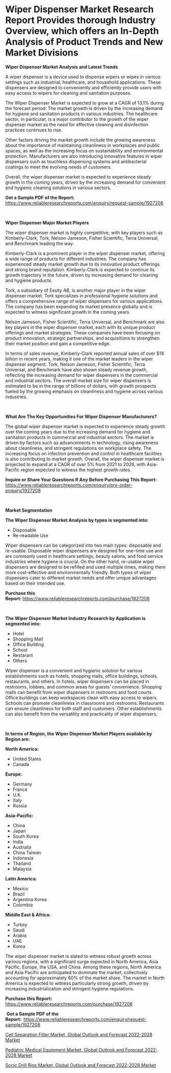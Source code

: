 <p><h1>Wiper Dispenser Market Research Report Provides thorough Industry Overview, which offers an In-Depth Analysis of Product Trends and New Market Divisions</h1></p><p><strong>Wiper Dispenser Market Analysis and Latest Trends</strong></p>
<p><p>A wiper dispenser is a device used to dispense wipers or wipes in various settings such as industrial, healthcare, and household applications. These dispensers are designed to conveniently and efficiently provide users with easy access to wipers for cleaning and sanitation purposes.</p><p>The Wiper Dispenser Market is expected to grow at a CAGR of 13.1% during the forecast period. The market growth is driven by the increasing demand for hygiene and sanitation products in various industries. The healthcare sector, in particular, is a major contributor to the growth of the wiper dispenser market as the need for effective cleaning and disinfection practices continues to rise.</p><p>Other factors driving the market growth include the growing awareness about the importance of maintaining cleanliness in workplaces and public spaces, as well as the increasing focus on sustainability and environmental protection. Manufacturers are also introducing innovative features in wiper dispensers such as touchless dispensing systems and antibacterial coatings to meet the evolving needs of customers.</p><p>Overall, the wiper dispenser market is expected to experience steady growth in the coming years, driven by the increasing demand for convenient and hygienic cleaning solutions in various sectors.</p></p>
<p><strong>Get a Sample PDF of the Report:&nbsp;</strong> <a href="https://www.reliableresearchreports.com/enquiry/request-sample/1927208">https://www.reliableresearchreports.com/enquiry/request-sample/1927208</a></p>
<p>&nbsp;</p>
<p><strong>Wiper Dispenser Major Market Players</strong></p>
<p><p>The wiper dispenser market is highly competitive, with key players such as Kimberly-Clark, Tork, Nelson Jameson, Fisher Scientific, Terra Universal, and Benchmark leading the way. </p><p>Kimberly-Clark is a prominent player in the wiper dispenser market, offering a wide range of products for different industries. The company has experienced steady market growth due to its innovative product offerings and strong brand reputation. Kimberly-Clark is expected to continue its growth trajectory in the future, driven by increasing demand for cleaning and hygiene products.</p><p>Tork, a subsidiary of Essity AB, is another major player in the wiper dispenser market. Tork specializes in professional hygiene solutions and offers a comprehensive range of wiper dispensers for various applications. The company has been expanding its market presence globally and is expected to witness significant growth in the coming years.</p><p>Nelson Jameson, Fisher Scientific, Terra Universal, and Benchmark are also key players in the wiper dispenser market, each with its unique product offerings and market strategies. These companies have been focusing on product innovation, strategic partnerships, and acquisitions to strengthen their market position and gain a competitive edge.</p><p>In terms of sales revenue, Kimberly-Clark reported annual sales of over $18 billion in recent years, making it one of the market leaders in the wiper dispenser segment. Tork, Nelson Jameson, Fisher Scientific, Terra Universal, and Benchmark have also shown steady revenue growth, reflecting the increasing demand for wiper dispensers in the commercial and industrial sectors. The overall market size for wiper dispensers is estimated to be in the range of billions of dollars, with growth prospects fueled by the growing emphasis on cleanliness and hygiene across various industries.</p></p>
<p>&nbsp;</p>
<p><strong>What Are The Key Opportunities For Wiper Dispenser Manufacturers?</strong></p>
<p><p>The global wiper dispenser market is expected to experience steady growth over the coming years due to the increasing demand for hygiene and sanitation products in commercial and industrial sectors. The market is driven by factors such as advancements in technology, rising awareness about cleanliness, and stringent regulations on workplace safety. The increasing focus on infection prevention and control in healthcare facilities is also contributing to market growth. Overall, the wiper dispenser market is projected to expand at a CAGR of over 5% from 2021 to 2026, with Asia-Pacific region expected to witness the highest growth rates.</p></p>
<p><strong>Inquire or Share Your Questions If Any Before Purchasing This Report:</strong> <a href="https://www.reliableresearchreports.com/enquiry/pre-order-enquiry/1927208">https://www.reliableresearchreports.com/enquiry/pre-order-enquiry/1927208</a></p>
<p>&nbsp;</p>
<p><strong>Market Segmentation</strong></p>
<p><strong>The Wiper Dispenser Market Analysis by types is segmented into:</strong></p>
<p><ul><li>Disposable</li><li>Re-readable Use</li></ul></p>
<p><p>Wiper dispensers can be categorized into two main types: disposable and re-usable. Disposable wiper dispensers are designed for one-time use and are commonly used in healthcare settings, beauty salons, and food service industries where hygiene is crucial. On the other hand, re-usable wiper dispensers are designed to be refilled and used multiple times, making them more cost-effective and environmentally friendly. Both types of wiper dispensers cater to different market needs and offer unique advantages based on their intended use.</p></p>
<p><strong>Purchase this Report:&nbsp;</strong><a href="https://www.reliableresearchreports.com/purchase/1927208">https://www.reliableresearchreports.com/purchase/1927208</a></p>
<p>&nbsp;</p>
<p><strong>The Wiper Dispenser Market Industry Research by Application is segmented into:</strong></p>
<p><ul><li>Hotel</li><li>Shopping Mall</li><li>Office Building</li><li>School</li><li>Restarant</li><li>Others</li></ul></p>
<p><p>Wiper dispenser is a convenient and hygienic solution for various establishments such as hotels, shopping malls, office buildings, schools, restaurants, and others. In hotels, wiper dispensers can be placed in restrooms, lobbies, and common areas for guests' convenience. Shopping malls can benefit from wiper dispensers in restrooms and food courts. Office buildings can keep workspaces clean with easy access to wipers. Schools can promote cleanliness in classrooms and restrooms. Restaurants can ensure cleanliness for both staff and customers. Other establishments can also benefit from the versatility and practicality of wiper dispensers.</p></p>
<p>&nbsp;</p>
<p><strong>In terms of Region, the Wiper Dispenser Market Players available by Region are:</strong></p>
<p>
    <p> <strong> North America: </strong>
        <ul>
            <li>United States</li>
            <li>Canada</li>
        </ul>
        </p> 
    <p> <strong> Europe: </strong>
        <ul>
            <li>Germany</li>
            <li>France</li>
            <li>U.K.</li>
            <li>Italy</li>
            <li>Russia</li>
        </ul>
        </p> 
    <p> <strong> Asia-Pacific: </strong>
        <ul>
            <li>China</li>
            <li>Japan</li>
            <li>South Korea</li>
            <li>India</li>
            <li>Australia</li>
            <li>China Taiwan</li>
            <li>Indonesia</li>
            <li>Thailand</li>
            <li>Malaysia</li>
        </ul>
        </p> 
    <p> <strong> Latin America: </strong>
        <ul>
            <li>Mexico</li>
            <li>Brazil</li>
            <li>Argentina Korea</li>
            <li>Colombia</li>
        </ul>
        </p> 
    <p> <strong> Middle East & Africa: </strong>
        <ul>
            <li>Turkey</li>
            <li>Saudi</li>
            <li>Arabia</li>
            <li>UAE</li>
            <li>Korea</li>
        </ul>
    </p>
    </p>
<p><p>The wiper dispenser market is slated to witness robust growth across various regions, with a significant surge expected in North America, Asia Pacific, Europe, the USA, and China. Among these regions, North America and Asia Pacific are anticipated to dominate the market, collectively accounting for approximately 60% of the market share. The market in North America is expected to witness particularly strong growth, driven by increasing industrialization and stringent hygiene regulations.</p></p>
<p><strong>Purchase this Report: </strong><a href="https://www.reliableresearchreports.com/purchase/1927208">https://www.reliableresearchreports.com/purchase/1927208</a></p>
<p>&nbsp;<strong>Get a Sample PDF of the Report:&nbsp;&nbsp;</strong><a href="https://www.reliableresearchreports.com/enquiry/request-sample/1927208">https://www.reliableresearchreports.com/enquiry/request-sample/1927208</a></p>
<p><strong></strong></p>
<p><p><a href="https://view.publitas.com/reportprime-1/cell-separation-filter-market-global-outlook-and-forecast-2022-2028-market-research-report-provides-thorough-industry-overview-which-offers-an-in-depth-analysis-of-product-trends-and-new-market-divisions/">Cell Separation Filter Market, Global Outlook and Forecast 2022-2028 Market</a></p><p><a href="https://view.publitas.com/reportprime-1/pediatric-medical-equipment-market-global-outlook-and-forecast-2022-2028-market-research-report-provides-thorough-industry-overview-which-offers-an-in-depth-analysis-of-product-trends-and-new-market-divisions/">Pediatric Medical Equipment Market, Global Outlook and Forecast 2022-2028 Market</a></p><p><a href="https://view.publitas.com/reportprime-1/sonic-drill-rigs-market-global-outlook-and-forecast-2022-2028-market-research-report-unlocks-analysis-on-the-market-financial-status-market-size-and-market-revenue-upto-2030/">Sonic Drill Rigs Market, Global Outlook and Forecast 2022-2028 Market</a></p></p>